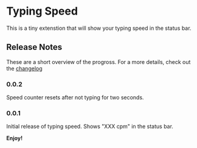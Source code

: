 # Typing Speed

This is a tiny extenstion that will show your typing speed in the status bar.

## Release Notes

These are a short overview of the progross. For a more details, check out the [changelog](CHANGELOG.md)

### 0.0.2

Speed counter resets after not typing for two seconds.

### 0.0.1

Initial release of typing speed. Shows "XXX cpm" in the status bar.

**Enjoy!**
